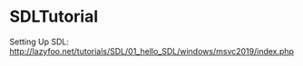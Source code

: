 # SDLTutorial

Setting Up SDL:
http://lazyfoo.net/tutorials/SDL/01_hello_SDL/windows/msvc2019/index.php

